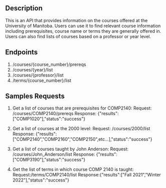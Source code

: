## Description
This is an API that provides information on the courses offered at the University of Manitoba. Users can use it to find relevant course information including prerequisites, course name or terms they are generally offered in. Users can also find lists of courses based on a professor or year level.


## Endpoints
1. /courses/{course_number}/prereqs
2. /courses/{year}/list
3. /courses/{professor}/list
4. /terms/{course_number}/list

## Samples Requests
1. Get a list of courses that are prerequisites for COMP2140:
Request: /courses/COMP2140/prereqs
Response: {"results":["COMP1020"],"status":"success"}

2. Get a list of courses at the 2000 level:
Request: /courses/2000/list
Response: {"results":["COMP2140","COMP2160","COMP2150",etc...],"status":"success"}

3. Get a list of courses taught by John Anderson:
Request: /courses/John_Anderson/list
Response: {"results":["COMP3190"],"status":"success"}

4. Get the list of terms in which course COMP 2140 is taught:
Request:/terms/COMP2140/list
Response:{"results":["Fall 2021","Winter 2022"],"status":"success"}
